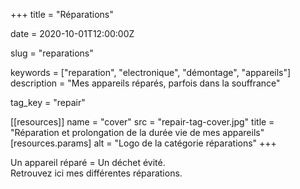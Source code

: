 +++
title = "Réparations"

date = 2020-10-01T12:00:00Z

slug = "reparations"

keywords = ["reparation", "electronique", "démontage", "appareils"]
description = "Mes appareils réparés, parfois dans la souffrance"

tag_key = "repair"

[[resources]]
  name = "cover"
  src = "repair-tag-cover.jpg"
  title = "Réparation et prolongation de la durée vie de mes appareils"
  [resources.params]
    alt = "Logo de la catégorie réparations"
+++

Un appareil réparé = Un déchet évité.  
Retrouvez ici mes différentes réparations.
